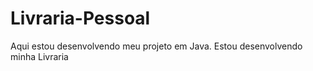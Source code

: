 # Livraria-Pessoal

Aqui estou desenvolvendo meu projeto em Java. Estou desenvolvendo minha Livraria

